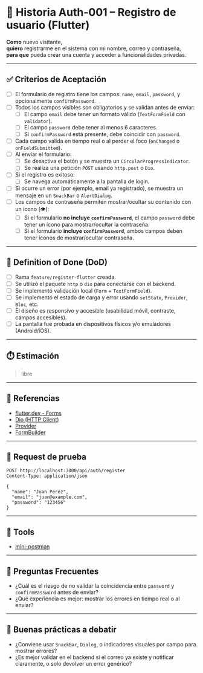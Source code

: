 # 📌 Historia Auth-001 – Registro de usuario (Flutter)

**Como** nuevo visitante,  
**quiero** registrarme en el sistema con mi nombre, correo y contraseña,  
**para que** pueda crear una cuenta y acceder a funcionalidades privadas.

---

## ✅ Criterios de Aceptación

- [ ] El formulario de registro tiene los campos: `name`, `email`, `password`, y opcionalmente `confirmPassword`.
- [ ] Todos los campos visibles son obligatorios y se validan antes de enviar:
  - [ ] El campo `email` debe tener un formato válido (`TextFormField` con `validator`).
  - [ ] El campo `password` debe tener al menos 6 caracteres.
  - [ ] Si `confirmPassword` está presente, debe coincidir con `password`.
- [ ] Cada campo valida en tiempo real o al perder el foco (`onChanged` o `onFieldSubmitted`).
- [ ] Al enviar el formulario:
  - [ ] Se desactiva el botón y se muestra un `CircularProgressIndicator`.
  - [ ] Se realiza una petición `POST` usando `http.post` o `Dio`.
- [ ] Si el registro es exitoso:
  - [ ] Se navega automáticamente a la pantalla de login.
- [ ] Si ocurre un error (por ejemplo, email ya registrado), se muestra un mensaje en un `SnackBar` o `AlertDialog`.
- [ ] Los campos de contraseña permiten mostrar/ocultar su contenido con un ícono (👁️):
  - [ ] Si el formulario **no incluye `confirmPassword`**, el campo `password` debe tener un ícono para mostrar/ocultar la contraseña.
  - [ ] Si el formulario **incluye `confirmPassword`**, ambos campos deben tener íconos de mostrar/ocultar contraseña.

---

## 📘 Definition of Done (DoD)

- [ ] Rama `feature/register-flutter` creada.
- [ ] Se utilizó el paquete `http` o `dio` para conectarse con el backend.
- [ ] Se implementó validación local (`Form` + `TextFormField`).
- [ ] Se implementó el estado de carga y error usando `setState`, `Provider`, `Bloc`, etc.
- [ ] El diseño es responsivo y accesible (usabilidad móvil, contraste, campos accesibles).
- [ ] La pantalla fue probada en dispositivos físicos y/o emuladores (Android/iOS).

---

## ⏱️ Estimación

> libre

---

## 📎 Referencias

- [flutter.dev - Forms](https://docs.flutter.dev/cookbook/forms/validation)  
- [Dio (HTTP Client)](https://pub.dev/packages/dio)  
- [Provider](https://pub.dev/packages/provider)  
- [FormBuilder](https://pub.dev/packages/flutter_form_builder)

---

## 🔐 Request de prueba

```http
POST http://localhost:3000/api/auth/register
Content-Type: application/json

{
  "name": "Juan Pérez",
  "email": "juan@example.com",
  "password": "123456"
}
```

---

## 📌 Tools

- [mini-postman](https://frank-gp.github.io/app/mini-postman/)

---

## 📌 Preguntas Frecuentes

- ¿Cuál es el riesgo de no validar la coincidencia entre `password` y `confirmPassword` antes de enviar?
- ¿Qué experiencia es mejor: mostrar los errores en tiempo real o al enviar?

---

## 📌 Buenas prácticas a debatir

- ¿Conviene usar `SnackBar`, `Dialog`, o indicadores visuales por campo para mostrar errores?
- ¿Es mejor validar en el backend si el correo ya existe y notificar claramente, o solo devolver un error genérico?